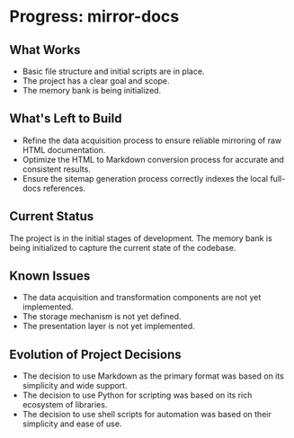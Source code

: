 # Progress: mirror-docs

## What Works

*   Basic file structure and initial scripts are in place.
*   The project has a clear goal and scope.
*   The memory bank is being initialized.

## What's Left to Build

*   Refine the data acquisition process to ensure reliable mirroring of raw HTML documentation.
*   Optimize the HTML to Markdown conversion process for accurate and consistent results.
*   Ensure the sitemap generation process correctly indexes the local full-docs references.

## Current Status

The project is in the initial stages of development. The memory bank is being initialized to capture the current state of the codebase.

## Known Issues

*   The data acquisition and transformation components are not yet implemented.
*   The storage mechanism is not yet defined.
*   The presentation layer is not yet implemented.

## Evolution of Project Decisions

*   The decision to use Markdown as the primary format was based on its simplicity and wide support.
*   The decision to use Python for scripting was based on its rich ecosystem of libraries.
*   The decision to use shell scripts for automation was based on their simplicity and ease of use.
